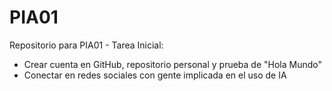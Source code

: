 # PIA01
Repositorio para PIA01 - Tarea Inicial: 
- Crear cuenta en GitHub, repositorio personal y prueba de "Hola Mundo"
- Conectar en redes sociales con gente implicada en el uso de IA
